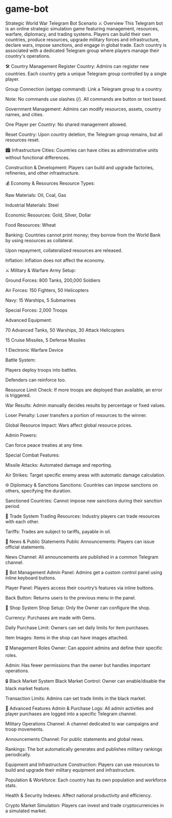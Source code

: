 # game-bot

Strategic World War Telegram Bot Scenario ⚔️ Overview This Telegram bot is an online strategic simulation game featuring management, resources, warfare, diplomacy, and trading systems. Players can build their own countries, produce resources, upgrade military forces and infrastructure, declare wars, impose sanctions, and engage in global trade. Each country is associated with a dedicated Telegram group where players manage their country's operations.

🛠 Country Management Register Country: Admins can register new countries. Each country gets a unique Telegram group controlled by a single player.

Group Connection (setgap command): Link a Telegram group to a country.

Note: No commands use slashes (/). All commands are button or text based.

Government Management: Admins can modify resources, assets, country names, and cities.

One Player per Country: No shared management allowed.

Reset Country: Upon country deletion, the Telegram group remains, but all resources reset.

🏙 Infrastructure Cities: Countries can have cities as administrative units without functional differences.

Construction & Development: Players can build and upgrade factories, refineries, and other infrastructure.

💰 Economy & Resources Resource Types:

Raw Materials: Oil, Coal, Gas

Industrial Materials: Steel

Economic Resources: Gold, Silver, Dollar

Food Resources: Wheat

Banking: Countries cannot print money; they borrow from the World Bank by using resources as collateral.

Upon repayment, collateralized resources are released.

Inflation: Inflation does not affect the economy.

⚔️ Military & Warfare Army Setup:

Ground Forces: 800 Tanks, 200,000 Soldiers

Air Forces: 150 Fighters, 50 Helicopters

Navy: 15 Warships, 5 Submarines

Special Forces: 2,000 Troops

Advanced Equipment:

70 Advanced Tanks, 50 Warships, 30 Attack Helicopters

15 Cruise Missiles, 5 Defense Missiles

1 Electronic Warfare Device

Battle System:

Players deploy troops into battles.

Defenders can reinforce too.

Resource Limit Check: If more troops are deployed than available, an error is triggered.

War Results: Admin manually decides results by percentage or fixed values.

Loser Penalty: Loser transfers a portion of resources to the winner.

Global Resource Impact: Wars affect global resource prices.

Admin Powers:

Can force peace treaties at any time.

Special Combat Features:

Missile Attacks: Automated damage and reporting.

Air Strikes: Target specific enemy areas with automatic damage calculation.

🌐 Diplomacy & Sanctions Sanctions: Countries can impose sanctions on others, specifying the duration.

Sanctioned Countries: Cannot impose new sanctions during their sanction period.

🛒 Trade System Trading Resources: Industry players can trade resources with each other.

Tariffs: Trades are subject to tariffs, payable in oil.

📢 News & Public Statements Public Announcements: Players can issue official statements.

News Channel: All announcements are published in a common Telegram channel.

🔧 Bot Management Admin Panel: Admins get a custom control panel using inline keyboard buttons.

Player Panel: Players access their country’s features via inline buttons.

Back Button: Returns users to the previous menu in the panel.

🏪 Shop System Shop Setup: Only the Owner can configure the shop.

Currency: Purchases are made with Gems.

Daily Purchase Limit: Owners can set daily limits for item purchases.

Item Images: Items in the shop can have images attached.

🎖️ Management Roles Owner: Can appoint admins and define their specific roles.

Admin: Has fewer permissions than the owner but handles important operations.

🔒 Black Market System Black Market Control: Owner can enable/disable the black market feature.

Transaction Limits: Admins can set trade limits in the black market.

📜 Advanced Features Admin & Purchase Logs: All admin activities and player purchases are logged into a specific Telegram channel.

Military Operations Channel: A channel dedicated to war campaigns and troop movements.

Announcements Channel: For public statements and global news.

Rankings: The bot automatically generates and publishes military rankings periodically.

Equipment and Infrastructure Construction: Players can use resources to build and upgrade their military equipment and infrastructure.

Population & Workforce: Each country has its own population and workforce stats.

Health & Security Indexes: Affect national productivity and efficiency.

Crypto Market Simulation: Players can invest and trade cryptocurrencies in a simulated market.
